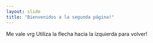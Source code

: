 ```yaml
---
layout: slide
title: "Bienvenidos a la segunda página!"
---
```

Me vale vrg
Utiliza la flecha hacia la izquierda para volver!
